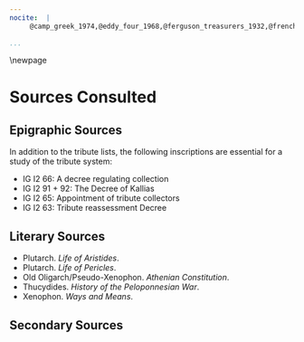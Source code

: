 ```yaml
---
nocite:  |
	 @camp_greek_1974,@eddy_four_1968,@ferguson_treasurers_1932,@french_tribute_1972,@gomme_historical_1956,@lepper_rubrics_1962,@lewis_athenian_1994,@low_athenian_2008,@mattingly_athenian_1996,@mcgregor_attic_1976,@mcgregor_athenian_1967,@mcgregor_athenians_1987,@meiggs_selection_1969,@meiggs_athenian_1972,@meritt_tribute_1972,@meritt_two_1972,@meritt_athenian_1932,@meritt_documents_1937,@meritt_athenian_1939,@meritt_athenian_1934,@pierart_deux_1984,@rhodes_athenian_1985,@samons_empire_2000,@stroud_athenian_2006,@tracy_wrongful_2014,@wade-gery_athenian_1957,@west_tribute_1930,@woodhead_institution_1959
	 
...
```




\newpage

# Sources Consulted #


## Epigraphic Sources ##

In addition to the tribute lists, the following inscriptions are essential for a study of the tribute system:

- IG I2 66:  A decree regulating collection
- IG I2 91 + 92:  The Decree of Kallias
- IG I2 65: Appointment of tribute collectors
- IG I2 63: Tribute reassessment Decree

## Literary Sources ##

- Plutarch. *Life of Aristides*.
- Plutarch. *Life of Pericles*. 
- Old Oligarch/Pseudo-Xenophon.  *Athenian Constitution*.
- Thucydides. *History of the Peloponnesian War*.
- Xenophon. *Ways and Means*. 

## Secondary Sources ##







